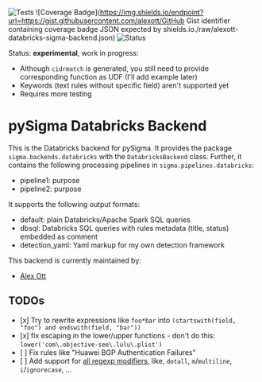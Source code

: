 ![Tests](https://github.com/alexott/databricks-sigma-backend/actions/workflows/test.yml/badge.svg)
![Coverage Badge](https://img.shields.io/endpoint?url=https://gist.githubusercontent.com/alexott/GitHub Gist identifier containing coverage badge JSON expected by shields.io./raw/alexott-databricks-sigma-backend.json)
![Status](https://img.shields.io/badge/Status-pre--release-orange)

Status: **experimental**, work in progress:

* Although `cidrmatch` is generated, you still need to provide corresponding function as UDF (I'll add example later)
* Keywords (text rules without specific field) aren't supported yet
* Requires more testing

# pySigma Databricks Backend

This is the Databricks backend for pySigma. It provides the package `sigma.backends.databricks` with the `DatabricksBackend` class.
Further, it contains the following processing pipelines in `sigma.pipelines.databricks`:

* pipeline1: purpose
* pipeline2: purpose

It supports the following output formats:

* default: plain Databricks/Apache Spark SQL queries
* dbsql: Databricks SQL queries with rules metadata (title, status) embedded as comment
* detection_yaml: Yaml markup for my own detection framework

This backend is currently maintained by:

* [Alex Ott](https://github.com/alexott/)


## TODOs

 - \[x\] Try to rewrite expressions like `foo*bar` into `(startswith(field, "foo") and endswith(field, "bar"))`
 - \[x\] fix escaping in the lower/upper functions - don't do this: `lower('com\.objective-see\.lulu\.plist')`
 - \[ \] Fix rules like "Huawei BGP Authentication Failures"
 - \[ \] Add support for [all regexp modifiers](https://github.com/SigmaHQ/pySigma?tab=readme-ov-file#modifier-comparison-between-pysigma-and-sigmac), like, `dotall`, `m`/`multiline`, `i`/`ignorecase`, ...

